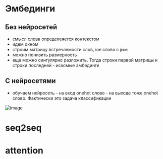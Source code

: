 # Эмбединги

## Без нейросетей

* смысл слова определеяется контекстом
* идем окном
* строим матрицу встречаемости слов, iое слово с jым
* можно понизить размерность
* еще можно сингулярно разложить. Тогда строки первой матрицы и строки последней - искомые эмбединги

## С нейросетями

* обучаем нейросеть - на вход onehot слово - на выходе тоже onehot слово. Фактически это задача классификации 

![image](https://github.com/timattt/Tmp/assets/25401699/3ed4276a-1107-4b4f-bcac-839f275cdd8d)

# seq2seq

# attention


